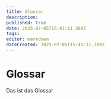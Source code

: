 ```yaml
---
title: Glossar
description: 
published: true
date: 2025-07-05T15:41:11.389Z
tags: 
editor: markdown
dateCreated: 2025-07-05T15:41:11.389Z
---
```


# Glossar
Das ist das Glossar

